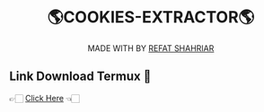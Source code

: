 <h1 align="center">
 🌎COOKIES-EXTRACTOR🌎
</h1>
</div>
<p align="center">
  MADE WITH BY <a href="https://github.com/REFAT-156">REFAT SHAHRIAR</a>
</p>
<p align="center">

## Link Download Termux 🤍
👉🏻 [Click Here](https://apkfab.com/rs-cookies-🍪/com.cookies.extractor/apk?h=422aae316ddb134df6ee43ee0f8afe1b4f1cbd7bdfd8b2c325a4e29e92837ab6) 👈🏻
